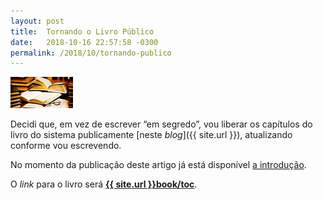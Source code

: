```yaml
---
layout: post
title:  Tornando o Livro Público
date:   2018-10-16 22:57:58 -0300
permalink: /2018/10/tornando-publico
---
```


<div class="float-right">
  <img src="/assets/images/publishing.jpg" alt="Publicação" />
</div>

Decidi que, em vez de escrever “em segredo”, vou liberar os capítulos do livro
do sistema publicamente [neste *blog*]({{ site.url }}),
atualizando conforme vou escrevendo.

No momento da publicação deste artigo já está disponível
[a introdução](/book/introdução).

O *link* para o livro será [**{{ site.url }}book/toc**](/book/toc).
